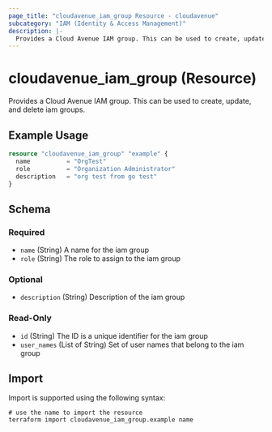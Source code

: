 ```yaml
---
page_title: "cloudavenue_iam_group Resource - cloudavenue"
subcategory: "IAM (Identity & Access Management)"
description: |-
  Provides a Cloud Avenue IAM group. This can be used to create, update, and delete iam groups.
---
```


# cloudavenue_iam_group (Resource)

Provides a Cloud Avenue IAM group. This can be used to create, update, and delete iam groups.

## Example Usage

```terraform
resource "cloudavenue_iam_group" "example" {
  name          = "OrgTest"
  role          = "Organization Administrator"
  description   = "org test from go test"
}
```

<!-- schema generated by tfplugindocs -->
## Schema

### Required

- `name` (String) A name for the iam group
- `role` (String) The role to assign to the iam group

### Optional

- `description` (String) Description of the iam group

### Read-Only

- `id` (String) The ID is a unique identifier for the iam group
- `user_names` (List of String) Set of user names that belong to the iam group

## Import

Import is supported using the following syntax:
```shell
# use the name to import the resource
terraform import cloudavenue_iam_group.example name
```